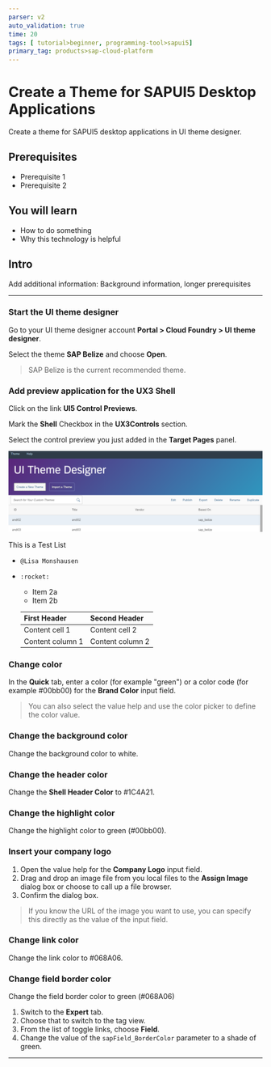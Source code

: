 ```yaml
---
parser: v2
auto_validation: true
time: 20
tags: [ tutorial>beginner, programming-tool>sapui5]
primary_tag: products>sap-cloud-platform
---
```


# Create a Theme for SAPUI5 Desktop Applications
<!-- description --> Create a theme for SAPUI5 desktop applications in UI theme designer.

## Prerequisites
 - Prerequisite 1
 - Prerequisite 2

## You will learn
  - How to do something
  - Why this technology is helpful

## Intro
Add additional information: Background information, longer prerequisites

---

### Start the UI theme designer


Go to your UI theme designer account **Portal > Cloud Foundry > UI theme designer**.

Select the theme **SAP Belize** and choose **Open**.


> SAP Belize is the current recommended theme.



### Add preview application for the UX3 Shell


Click on the link **UI5 Control Previews**.

Mark the **Shell** Checkbox in the **UX3Controls** section.

Select the control preview you just added in the **Target Pages** panel.

![Picture is loading](step2-open.png)

This is a Test List

* `@Lisa Monshausen`
* `:rocket:`
    * Item 2a
    * Item 2b


    First Header | Second Header
    ------------ | -------------
    Content cell 1 | Content cell 2
    Content column 1 | Content column 2





### Change color


In the **Quick** tab, enter a color \(for example \"green\"\) or a color code \(for example \#00bb00\) for the **Brand Color** input field.

> You can also select the value help and use the color picker to define the color value.


### Change the background color


Change the background color to white.


### Change the header color


Change the **Shell Header Color** to \#1C4A21.


### Change the highlight color


Change the highlight color to green \(\#00bb00\).


### Insert your company logo


1. Open the value help for the **Company Logo** input field.
2. Drag and drop an image file from you local files to the **Assign Image** dialog box or choose to call up a file browser.
3. Confirm the dialog box.

> If you know the URL of the image you want to use, you can specify this directly as the value of the input field.



### Change link color


Change the link color to \#068A06.


### Change field border color


Change the field border color to green \(\#068A06\)

1. Switch to the **Expert** tab.
2. Choose that to switch to the tag view.
3. From the list of toggle links, choose **Field**.
4. Change the value of the `sapField_BorderColor` parameter to a shade of green.


---
